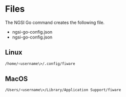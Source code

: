 # Files

The NGSI Go command creates the following file.

-   ngsi-go-config.json
-   ngsi-go-config.json

## Linux

```bash
/home/<username\>/.config/fiware
```
## MacOS

```bash
/Users/<username\>/Library/Application Support/fiware
```
